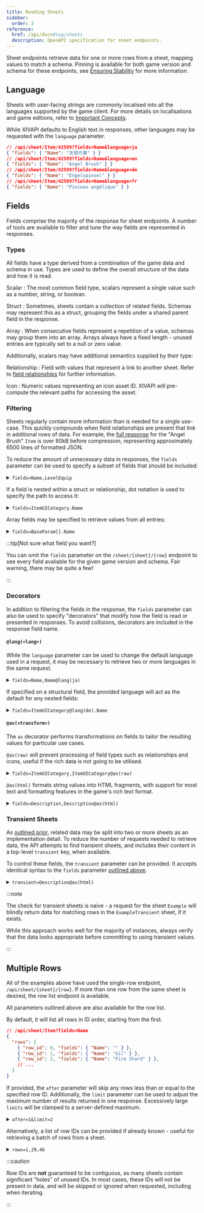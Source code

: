```yaml
---
title: Reading Sheets
sidebar:
  order: 3
reference:
  href: /api/docs#tag/sheets
  description: OpenAPI specification for sheet endpoints.
---
```


Sheet endpoints retrieve data for one or more rows from a sheet, mapping values
to match a schema. Pinning is available for both game version and schema for
these endpoints, see [Ensuring Stability] for more information.

[Ensuring Stability]: /docs/guides/pinning/

## Language

Sheets with user-facing strings are commonly localised into all the languages
supported by the game client. For more details on localisations and game
editions, refer to [Important Concepts][concepts-localisations].

While XIVAPI defaults to English text in responses, other languages may be
requested with the `language` parameter.

```json /language=(ja|en|de|fr)/
// /api/sheet/Item/42589?fields=Name&language=ja
{ "fields": { "Name": "天使の筆" } }
// /api/sheet/Item/42589?fields=Name&language=en
{ "fields": { "Name": "Angel Brush" } }
// /api/sheet/Item/42589?fields=Name&language=de
{ "fields": { "Name": "Engelspinsel" } }
// /api/sheet/Item/42589?fields=Name&language=fr
{ "fields": { "Name": "Pinceau angélique" } }
```

[concepts-localisations]: /docs/guides/concepts/#editions--localisations

## Fields

Fields comprise the majority of the response for sheet endpoints. A number of
tools are available to filter and tune the way fields are represented in
responses.

### Types

All fields have a type derived from a combination of the game data and schema in
use. Types are used to define the overall structure of the data and how it is
read.

Scalar
: The most common field type, scalars represent a single value such as a number,
  string, or boolean.

Struct
: Sometimes, sheets contain a collection of related fields. Schemas may
  represent this as a struct, grouping the fields under a shared parent field in
  the response.

Array
: When consecutive fields represent a repetition of a value, schemas may group
  them into an array. Arrays always have a fixed length - unused entries are
  typically set to a null or zero value.

Additionally, scalars may have additional semantics supplied by their type:

Relationship
: Field with values that represent a link to another sheet. Refer to
  [field relationships] for further information.

Icon
: Numeric values representing an icon asset ID. XIVAPI will pre-compute the
  relevant paths for accessing the asset.

[field relationships]: /docs/guides/concepts#relationships

### Filtering

Sheets regularly contain more information than is needed for a single use-case.
This quickly compounds when field relationships are present that link in
additional rows of data. For example, the [full response][pct brush full] for
the "Angel Brush" `Item` is over 80kB before compression, representing
approximately 6500 lines of formatted JSON.

[pct brush full]: /api/sheet/Item/42589

To reduce the amount of unnecessary data in responses, the `fields` parameter
can be used to specify a subset of fields that should be included:

<details>
<summary><code>fields=Name,LevelEquip</code></summary>

```json "Name" "LevelEquip"
// /api/sheet/Item/42589?fields=Name,LevelEquip
{
  "fields": {
    "Name": "Angel Brush",
    "LevelEquip": 99
  }
}
```

</details>

If a field is nested within a struct or relationship, dot notation is used to
specify the path to access it:

<details>
<summary><code>fields=ItemUICategory.Name</code></summary>

```json "ItemUICategory.Name" "ItemUICategory" "Name"
// /api/sheet/Item/42589?fields=ItemUICategory.Name
{
  "fields": {
    "ItemUICategory": {
      "fields": {
        "Name": "Pictomancer's Arm"
      }
    }
  }
}
```

</details>

Array fields may be specified to retrieve values from all entries:

<details>
<summary><code>fields=BaseParam[].Name</code></summary>

```json "BaseParam[]" "BaseParam"
// /api/sheet/Item/42589?fields=BaseParam[].Name
{
  "fields": {
    "BaseParam": [
      { "fields": { "Name": "Intelligence" } },
      { "fields": { "Name": "Vitality" } }
      // ...
    ]
  }
}
```

</details>

:::tip[Not sure what field you want?]

You can omit the `fields` parameter on the `/sheet/{sheet}/{row}` endpoint to
see every field available for the given game version and schema. Fair warning,
there may be quite a few!

:::

### Decorators

In addition to filtering the fields in the response, the `fields` parameter can
also be used to specify "decorators" that modify how the field is read or
presented in responses. To avoid collisions, decorators are included in the
response field name.

#### `@lang(<lang>)`

While the `language` parameter can be used to change the default language used
in a request, it may be necessary to retrieve two or more languages in the same
request.

<details>
<summary><code>fields=Name,Name@lang(ja)</code></summary>

```json "Name@lang(ja)"
// /api/sheet/Item/42589?fields=Name,Name@lang(ja)
{
  "fields": {
    "Name": "Angel Brush",
    "Name@lang(ja)": "天使の筆"
  }
}
```

</details>

If specified on a structural field, the provided language will act as the
default for any nested fields:

<details>
<summary><code>fields=ItemUICategory@lang(de).Name</code></summary>

```json "ItemUICategory@lang(de)"
// /api/sheet/Item/42589?fields=ItemUICategory@lang(de).Name
{
  "fields": {
    "ItemUICategory@lang(de)": {
      "fields": {
        "Name": "Hauptwaffe der Piktomanten"
      }
    }
  }
}
```

</details>

#### `@as(<transform>)`

The `as` decorator performs transformations on fields to tailor the resulting
values for particular use cases.

`@as(raw)` will prevent processing of field types such as relationships and
icons, useful if the rich data is not going to be utilised.

<details>
<summary><code>fields=ItemUICategory,ItemUICategory@as(raw)</code></summary>

```json "ItemUICategory@as(raw)"
// /api/sheet/Item/42589?fields=ItemUICategory,ItemUICategory@as(raw)
{
  "fields": {
    "ItemUICategory": {
      "value": 111,
      // ...
      "fields": {
        // ...
      }
    },
    "ItemUICategory@as(raw)": 111
  }
}
```

</details>

`@as(html)` formats string values into HTML fragments, with support for most
text and formatting features in the game's rich text format.

<details>
<summary><code>fields=Description,Description@as(html)</code></summary>

```json wrap "Description@as(html)"
// /api/sheet/Item/44104?fields=Description,Description@as(html)
{
  "fields": {
    "Description": "Warm flour tortillas filled with slices of marinated rroneek chuck that has been grilled to a smoky char.\n\nEXP Bonus: +3% Duration: 30m\n(Duration can be extended to 60m by consuming multiple servings)",
    "Description@as(html)": "Warm flour tortillas filled with slices of marinated rroneek chuck that has been grilled to a smoky char.<br><br><span style=\"color:rgba(0,204,34,1);\">EXP Bonus:</span> +3% <span style=\"color:rgba(0,204,34,1);\">Duration:</span> 30m<br>(Duration can be extended to 60m by consuming multiple servings)"
  }
}
```

</details>

### Transient Sheets

As [outlined prior][transient sheets], related data may be split into two or
more sheets as an implementation detail. To reduce the number of requests needed
to retrieve data, the API attempts to find transient sheets, and includes their
content in a top-level `transient` key, when available.

To control these fields, the `transient` parameter can be provided. It accepts
identical syntax to the `fields` parameter [outlined above](#fields).

<details>
<summary><code>transient=Description@as(html)</code></summary>

```json wrap "transient"
// /api/sheet/Action/34684?transient=Description@as(html)
{
  "fields": {
    // ...
  },
  "transient": {
    "Description@as(html)": "Quickly dash 15 yalms forward.<br><span style=\"color:rgba(0,204,34,1);\">Additional Effect: </span>Increases movement speed<br><span style=\"color:rgba(0,204,34,1);\">Duration: </span>5s<br>Cannot be executed while bound."
  }
}
```

</details>

:::note

The check for transient sheets is naive - a request for the sheet `Example` will
blindly return data for matching rows in the `ExampleTransient` sheet, if it
exists.

While this approach works well for the majority of instances, always verify that
the data looks appropriate before committing to using transient values.

:::

[transient sheets]: /docs/guides/concepts/#transient-sheets

## Multiple Rows

All of the examples above have used the single-row endpoint,
`/api/sheet/{sheet}/{row}`. If more than one row from the same sheet is desired,
the row list endpoint is available.

All parameters outlined above are also available for the row list.

By default, it will list all rows in ID order, starting from the first.

```json
// /api/sheet/Item?fields=Name
{
  "rows": [
    { "row_id": 0, "fields": { "Name": "" } },
    { "row_id": 1, "fields": { "Name": "Gil" } },
    { "row_id": 2, "fields": { "Name": "Fire Shard" } },
    // ...
  ]
}
```

If provided, the `after` parameter will skip any rows less than or equal to the
specified row ID. Additionally, the `limit` parameter can be used to adjust the
maximum number of results returned in one response. Excessively large `limits`
will be clamped to a server-defined maximum.

<details>
<summary><code>after=1&limit=2</code></summary>

```json "after=1" "limit=2"
// /api/sheet/Item?fields=Name&after=1&limit=2
{
  "rows": [
    { "row_id": 2, "fields": { "Name": "Fire Shard" } },
    { "row_id": 3, "fields": { "Name": "Ice Shard" } }
  ]
}
```

</details>

Alternatively, a list of row IDs can be provided if already known - useful for
retrieving a batch of rows from a sheet.

<details>
<summary><code>rows=1,29,46</code></summary>

```json /(?:rows=|row_id": )(1)/ "29" "46"
// /api/sheet/Item?fields=Name&rows=1,29,46
{
  "rows": [
    { "row_id": 1, "fields": { "Name": "Gil" } },
    { "row_id": 29, "fields": { "Name": "MGP" } },
    { "row_id": 46, "fields": { "Name": "Allagan Tomestone of Aesthetics" } }
  ]
}
```

</details>

:::caution

Row IDs are **not** guaranteed to be contiguous, as many sheets contain
significant "holes" of unused IDs. In most cases, these IDs will not be present
in data, and will be skipped or ignored when requested, including when
iterating. 

:::
